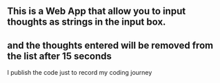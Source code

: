 ## This is a Web App that allow you to input thoughts as strings in the input box.
## and the thoughts entered will be removed from the list after 15 seconds

I publish the code just to record my coding journey
